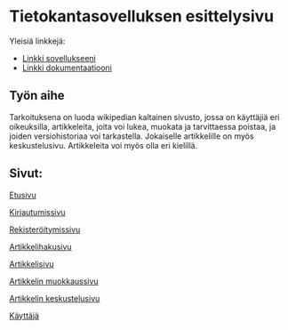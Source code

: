 # Tietokantasovelluksen esittelysivu

Yleisiä linkkejä:

* [Linkki sovellukseeni](https://haih.users.helsinki.fi/tsoh/)
* [Linkki dokumentaatiooni](https://github.com/Hansuzu/Tsoha-Bootstrap/blob/master/doc/dokumentaatio.pdf)

## Työn aihe

Tarkoituksena on luoda wikipedian kaltainen sivusto, jossa on käyttäjiä eri oikeuksilla, artikkeleita, joita voi lukea, muokata ja tarvittaessa poistaa, ja joiden versiohistoriaa voi tarkastella. Jokaiselle artikkelille on myös keskustelusivu. Artikkeleita voi myös olla eri kielillä.

## Sivut:

[Etusivu](https://haih.users.cs.helsinki.fi/tsoh/)

[Kirjautumissivu](https://haih.users.cs.helsinki.fi/tsoh/login/)

[Rekisteröitymissivu](https://haih.users.cs.helsinki.fi/tsoh/signup/)

[Artikkelihakusivu](https://haih.users.cs.helsinki.fi/tsoh/page/)

[Artikkelisivu](https://haih.users.cs.helsinki.fi/tsoh/page/agg/diipadaapa)

[Artikkelin muokkaussivu](https://haih.users.cs.helsinki.fi/tsoh/page/edit/)

[Artikkelin keskustelusivu](https://haih.users.cs.helsinki.fi/tsoh/page/discussion/)

[Käyttäjä](https://haih.users.cs.helsinki.fi/tsoh/user/lol)

